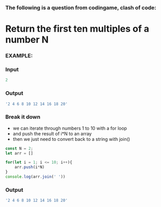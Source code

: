[category]: <> (Coding)
[date]: <> (2023/03/20)
[title]: <> (Codingame Question 5)

### The following is a question from codingame, clash of code:

# Return the first ten multiples of a number N

### EXAMPLE:
### Input
```javascript
2
```
### Output
```javascript
'2 4 6 8 10 12 14 16 18 20'
```

### Break it down
- we can iterate through numbers 1 to 10 with a for loop
- and push the result of i*N to an array
- then we just need to convert back to a string with join()

```javascript
const N = 2;
let arr = []

for(let i = 1; i <= 10; i++){
    arr.push(i*N)
}
console.log(arr.join(' '))
```
### Output
```javascript
'2 4 6 8 10 12 14 16 18 20'
```